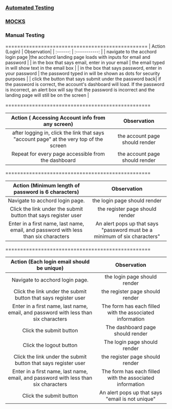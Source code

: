 ### [**Automated Testing**](https://github.com/element2112/ACCHORD/tree/master/client/src/__testing__)
### [**MOCKS**](https://github.com/element2112/ACCHORD/tree/master/client/src/services/__mocks__)



### Manual Testing
================================================
| Action (Login) | Observation|
| :------: | :-----------: |
| navigate to the acchord login page |the acchord landing page loads with inputs for email and password |
| in the box that says email, enter in your email | the email typed in will show text in the email box |
| in the box that says password, enter in your password   | the password typed in will be shown as dots for security purposes |
| click the button that says submit under the password back| if the password is correct, the account's dashboard will load. If the password is incorrect, an alert box will say that the password is incorrect and the landing page will still be on the screen |

=================================================

| Action ( Accessing Account info from any screen)| Observation|
| :------: | :-----------: |
|after logging in, click the link that says "account page" at the very top of the screen | the account page should render |
| Repeat for every page accessible from the dashboard | the account page should render |

=================================================

| Action (Minimum length of password is 6 characters)| Observation|
| :------: | :-----------: |
| Navigate to acchord login page. | the login page should render |
| Click the link under the submit button that says register user | the register page should render |
| Enter in a first name, last name, email, and password with less than six characters | An alert pops up that says "password must be a minimum of six characters"|

=================================================

| Action (Each login email should be unique)| Observation|
| :------: | :-----------: |
| Navigate to acchord login page. | the login page should render |
| Click the link under the submit button that says register user | the register page should render |
| Enter in a first name, last name, email, and password with less than six characters | The form has each filled with the associated information |
| Click the submit button | The dashboard page should render |
| Click the logout button | The login page should render |
| Click the link under the submit button that says register user | the register page should render |
| Enter in a first name, last name, email, and password with less than six characters | The form has each filled with the associated information |
| Click the submit button | An alert pops up that says "email is not unique" |
